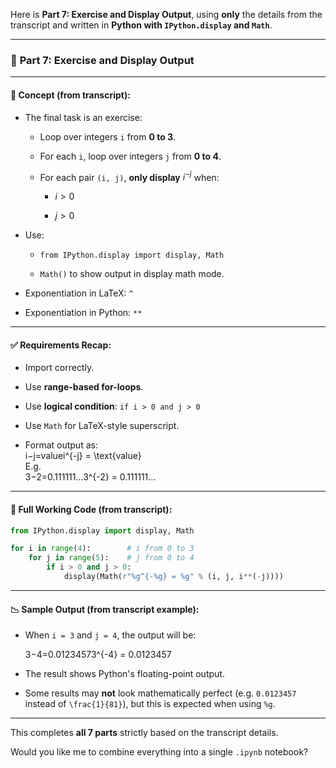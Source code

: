 Here is **Part 7: Exercise and Display Output**, using **only** the details from the transcript and written in **Python with `IPython.display` and `Math`**.

---

### 🧪 **Part 7: Exercise and Display Output**

---

#### 🧠 Concept (from transcript):

- The final task is an exercise:
    
    - Loop over integers `i` from **0 to 3**.
        
    - For each `i`, loop over integers `j` from **0 to 4**.
        
    - For each pair `(i, j)`, **only display** $i^{-j}$ when:
        
        - $i > 0$
            
        - $j > 0$
            
- Use:
    
    - `from IPython.display import display, Math`
        
    - `Math()` to show output in display math mode.
        
- Exponentiation in LaTeX: `^`
    
- Exponentiation in Python: `**`
    

---

#### ✅ Requirements Recap:

- Import correctly.
    
- Use **range-based for-loops**.
    
- Use **logical condition**: `if i > 0 and j > 0`
    
- Use `Math` for LaTeX-style superscript.
    
- Format output as:  
    i−j=valuei^{-j} = \text{value}  
    E.g.  
    3−2=0.111111...3^{-2} = 0.111111...
    

---

#### 🧪 Full Working Code (from transcript):

```python
from IPython.display import display, Math

for i in range(4):        # i from 0 to 3
    for j in range(5):    # j from 0 to 4
        if i > 0 and j > 0:
            display(Math(r"%g^{-%g} = %g" % (i, j, i**(-j))))
```

---

#### 📉 Sample Output (from transcript example):

- When `i = 3` and `j = 4`, the output will be:
    
    3−4=0.01234573^{-4} = 0.0123457
- The result shows Python's floating-point output.
    
- Some results may **not** look mathematically perfect (e.g. `0.0123457` instead of `\frac{1}{81}`), but this is expected when using `%g`.
    

---

This completes **all 7 parts** strictly based on the transcript details.

Would you like me to combine everything into a single `.ipynb` notebook?